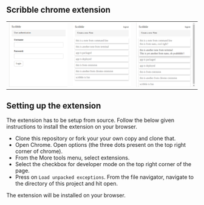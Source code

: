 ## Scribble chrome extension

<table>
  <tr>
    <td> <img src="/images/s1.png"> </td>
    <td> <img src="/images/s2.png"> </td>
    <td> <img src="/images/s3.png"> </td>
  </tr>
</table>

## Setting up the extension

The extension has to be setup from source. Follow the below given instructions to install the extension on your browser.

- Clone this repository or fork your your own copy and clone that.
- Open Chrome. Open options (the three dots present on the top right corner of chrome).
- From the More tools menu, select extensions.
- Select the checkbox for developer mode on the top right corner of the page.
- Press on ```Load unpacked exceptions```. From the file navigator, navigate to the directory of this project and hit open.

The extension will be installed on your browser.


